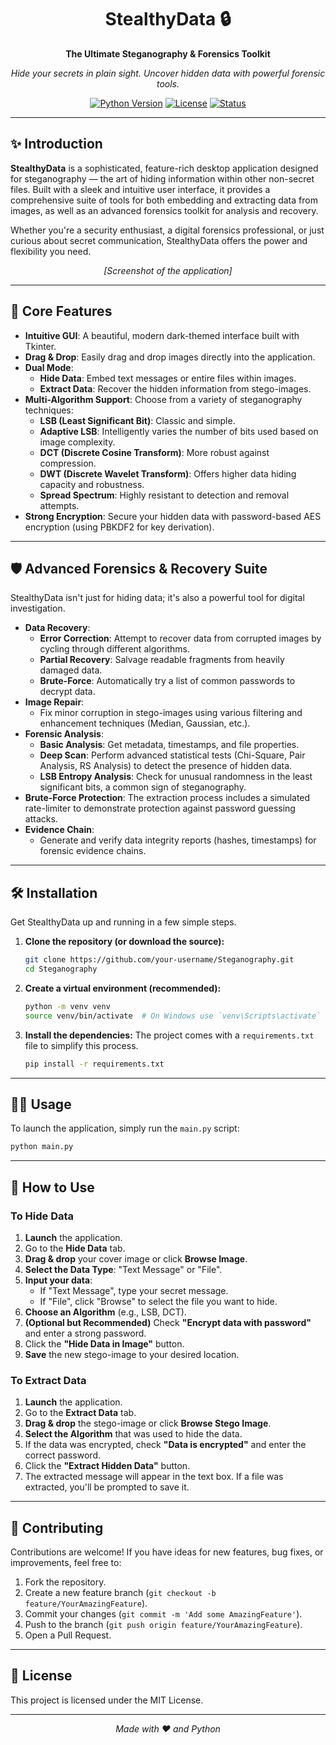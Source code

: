 <div align="center">
  <!-- 
  NOTE: You can replace this placeholder with a real logo.
  For example: <img src="assets/logo.png" alt="Logo" width="150">
  -->
  <h1>StealthyData 🔒</h1>
  <p><strong>The Ultimate Steganography & Forensics Toolkit</strong></p>
  <p>
    <em>Hide your secrets in plain sight. Uncover hidden data with powerful forensic tools.</em>
  </p>
  <p>
    <a href="#"><img alt="Python Version" src="https://img.shields.io/badge/python-3.9%2B-blue.svg?style=for-the-badge&logo=python"></a>
    <a href="#"><img alt="License" src="https://img.shields.io/badge/license-MIT-green.svg?style=for-the-badge"></a>
    <a href="#"><img alt="Status" src="https://img.shields.io/badge/status-active-brightgreen.svg?style=for-the-badge"></a>
  </p>
</div>

---

## ✨ Introduction

**StealthyData** is a sophisticated, feature-rich desktop application designed for steganography — the art of hiding information within other non-secret files. Built with a sleek and intuitive user interface, it provides a comprehensive suite of tools for both embedding and extracting data from images, as well as an advanced forensics toolkit for analysis and recovery.

Whether you're a security enthusiast, a digital forensics professional, or just curious about secret communication, StealthyData offers the power and flexibility you need.

<div align="center">
  <!-- 
  NOTE: You should replace this placeholder with a real screenshot or GIF of your application.
  For example: <img src="assets/screenshot.gif" alt="StealthyData in action">
  -->
  <p><em>[Screenshot of the application]</em></p>
</div>

---

## 🚀 Core Features

*   **Intuitive GUI**: A beautiful, modern dark-themed interface built with Tkinter.
*   **Drag & Drop**: Easily drag and drop images directly into the application.
*   **Dual Mode**:
    *   **Hide Data**: Embed text messages or entire files within images.
    *   **Extract Data**: Recover the hidden information from stego-images.
*   **Multi-Algorithm Support**: Choose from a variety of steganography techniques:
    *   **LSB (Least Significant Bit)**: Classic and simple.
    *   **Adaptive LSB**: Intelligently varies the number of bits used based on image complexity.
    *   **DCT (Discrete Cosine Transform)**: More robust against compression.
    *   **DWT (Discrete Wavelet Transform)**: Offers higher data hiding capacity and robustness.
    *   **Spread Spectrum**: Highly resistant to detection and removal attempts.
*   **Strong Encryption**: Secure your hidden data with password-based AES encryption (using PBKDF2 for key derivation).

---

## 🛡️ Advanced Forensics & Recovery Suite

StealthyData isn't just for hiding data; it's also a powerful tool for digital investigation.

*   **Data Recovery**:
    *   **Error Correction**: Attempt to recover data from corrupted images by cycling through different algorithms.
    *   **Partial Recovery**: Salvage readable fragments from heavily damaged data.
    *   **Brute-Force**: Automatically try a list of common passwords to decrypt data.
*   **Image Repair**:
    *   Fix minor corruption in stego-images using various filtering and enhancement techniques (Median, Gaussian, etc.).
*   **Forensic Analysis**:
    *   **Basic Analysis**: Get metadata, timestamps, and file properties.
    *   **Deep Scan**: Perform advanced statistical tests (Chi-Square, Pair Analysis, RS Analysis) to detect the presence of hidden data.
    *   **LSB Entropy Analysis**: Check for unusual randomness in the least significant bits, a common sign of steganography.
*   **Brute-Force Protection**: The extraction process includes a simulated rate-limiter to demonstrate protection against password guessing attacks.
*   **Evidence Chain**:
    *   Generate and verify data integrity reports (hashes, timestamps) for forensic evidence chains.

---

## 🛠️ Installation

Get StealthyData up and running in a few simple steps.

1.  **Clone the repository (or download the source):**
    ```bash
    git clone https://github.com/your-username/Steganography.git
    cd Steganography
    ```

2.  **Create a virtual environment (recommended):**
    ```bash
    python -m venv venv
    source venv/bin/activate  # On Windows use `venv\Scripts\activate`
    ```

3.  **Install the dependencies:**
    The project comes with a `requirements.txt` file to simplify this process.
    ```bash
    pip install -r requirements.txt
    ```

---

## 🏃‍♀️ Usage

To launch the application, simply run the `main.py` script:

```bash
python main.py
```

---

## 📖 How to Use

### To Hide Data

1.  **Launch** the application.
2.  Go to the **Hide Data** tab.
3.  **Drag & drop** your cover image or click **Browse Image**.
4.  **Select the Data Type**: "Text Message" or "File".
5.  **Input your data**:
    *   If "Text Message", type your secret message.
    *   If "File", click "Browse" to select the file you want to hide.
6.  **Choose an Algorithm** (e.g., LSB, DCT).
7.  **(Optional but Recommended)** Check **"Encrypt data with password"** and enter a strong password.
8.  Click the **"Hide Data in Image"** button.
9.  **Save** the new stego-image to your desired location.

### To Extract Data

1.  **Launch** the application.
2.  Go to the **Extract Data** tab.
3.  **Drag & drop** the stego-image or click **Browse Stego Image**.
4.  **Select the Algorithm** that was used to hide the data.
5.  If the data was encrypted, check **"Data is encrypted"** and enter the correct password.
6.  Click the **"Extract Hidden Data"** button.
7.  The extracted message will appear in the text box. If a file was extracted, you'll be prompted to save it.

---

## 🤝 Contributing

Contributions are welcome! If you have ideas for new features, bug fixes, or improvements, feel free to:

1.  Fork the repository.
2.  Create a new feature branch (`git checkout -b feature/YourAmazingFeature`).
3.  Commit your changes (`git commit -m 'Add some AmazingFeature'`).
4.  Push to the branch (`git push origin feature/YourAmazingFeature`).
5.  Open a Pull Request.

---

## 📜 License

This project is licensed under the MIT License.

---

<div align="center">
  <em>Made with ❤️ and Python</em>
</div>
